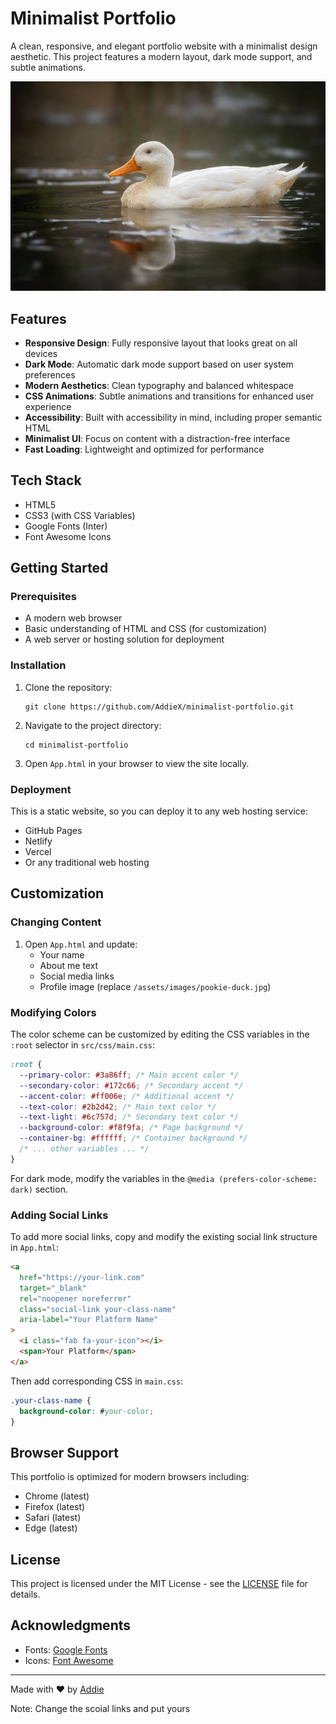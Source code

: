 # Minimalist Portfolio

A clean, responsive, and elegant portfolio website with a minimalist design aesthetic. This project features a modern layout, dark mode support, and subtle animations.

![Minimalist Portfolio Preview](/assets/images/pookie-duck.jpg)

## Features

- **Responsive Design**: Fully responsive layout that looks great on all devices
- **Dark Mode**: Automatic dark mode support based on user system preferences
- **Modern Aesthetics**: Clean typography and balanced whitespace
- **CSS Animations**: Subtle animations and transitions for enhanced user experience
- **Accessibility**: Built with accessibility in mind, including proper semantic HTML
- **Minimalist UI**: Focus on content with a distraction-free interface
- **Fast Loading**: Lightweight and optimized for performance

## Tech Stack

- HTML5
- CSS3 (with CSS Variables)
- Google Fonts (Inter)
- Font Awesome Icons

## Getting Started

### Prerequisites

- A modern web browser
- Basic understanding of HTML and CSS (for customization)
- A web server or hosting solution for deployment

### Installation

1. Clone the repository:

   ```
   git clone https://github.com/AddieX/minimalist-portfolio.git
   ```

2. Navigate to the project directory:

   ```
   cd minimalist-portfolio
   ```

3. Open `App.html` in your browser to view the site locally.

### Deployment

This is a static website, so you can deploy it to any web hosting service:

- GitHub Pages
- Netlify
- Vercel
- Or any traditional web hosting

## Customization

### Changing Content

1. Open `App.html` and update:
   - Your name
   - About me text
   - Social media links
   - Profile image (replace `/assets/images/pookie-duck.jpg`)

### Modifying Colors

The color scheme can be customized by editing the CSS variables in the `:root` selector in `src/css/main.css`:

```css
:root {
  --primary-color: #3a86ff; /* Main accent color */
  --secondary-color: #172c66; /* Secondary accent */
  --accent-color: #ff006e; /* Additional accent */
  --text-color: #2b2d42; /* Main text color */
  --text-light: #6c757d; /* Secondary text color */
  --background-color: #f8f9fa; /* Page background */
  --container-bg: #ffffff; /* Container background */
  /* ... other variables ... */
}
```

For dark mode, modify the variables in the `@media (prefers-color-scheme: dark)` section.

### Adding Social Links

To add more social links, copy and modify the existing social link structure in `App.html`:

```html
<a
  href="https://your-link.com"
  target="_blank"
  rel="noopener noreferrer"
  class="social-link your-class-name"
  aria-label="Your Platform Name"
>
  <i class="fab fa-your-icon"></i>
  <span>Your Platform</span>
</a>
```

Then add corresponding CSS in `main.css`:

```css
.your-class-name {
  background-color: #your-color;
}
```

## Browser Support

This portfolio is optimized for modern browsers including:

- Chrome (latest)
- Firefox (latest)
- Safari (latest)
- Edge (latest)

## License

This project is licensed under the MIT License - see the [LICENSE](LICENSE) file for details.

## Acknowledgments

- Fonts: [Google Fonts](https://fonts.google.com/)
- Icons: [Font Awesome](https://fontawesome.com/)

---

Made with ❤️ by [Addie](https://github.com/AddieX)

Note: Change the scoial links and put yours

